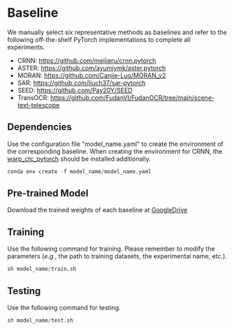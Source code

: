# Baseline
We manually select six representative methods as baselines and refer to the following off-the-shelf PyTorch implementations to complete all experiments.
* CRNN: https://github.com/meijieru/crnn.pytorch
* ASTER: https://github.com/ayumiymk/aster.pytorch
* MORAN: https://github.com/Canjie-Luo/MORAN_v2
* SAR: https://github.com/liuch37/sar-pytorch
* SEED: https://github.com/Pay20Y/SEED
* TransOCR: https://github.com/FudanVI/FudanOCR/tree/main/scene-text-telescope

## Dependencies
Use the configuration file "model_name.yaml" to create the environment of the corresponding baseline. When creating the environment for CRNN, the [warp_ctc_pytorch](https://github.com/SeanNaren/warp-ctc/tree/pytorch_bindings/pytorch_binding) should be installed additionally.
```python
conda env create -f model_name/model_name.yaml
```

## Pre-trained Model
Download the trained weights of each baseline at [GoogleDrive](https://drive.google.com/drive/folders/14v3hHhq4AOVEYY1hQfA1d1vI2HtZQZey?usp=sharing)

## Training
Use the following command for training. Please remember to modify the parameters (*e.g.*, the path to training datasets, the experimental name, etc.).
```python
sh model_name/train.sh
```

## Testing
Use the following command for testing.
```python
sh model_name/test.sh
```

